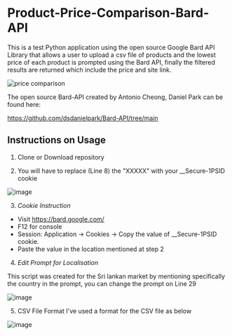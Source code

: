 # Product-Price-Comparison-Bard-API

This is a test Python application using the open source Google Bard API Library that allows a user to upload a csv file of products and the lowest price of each product is prompted using the Bard API, finally the filtered results are returned which include the price and site link.

![price comparison](https://github.com/zainmz/Product-Price-Comparison-Bard-API/assets/7949768/3824d1a8-9aa9-47e3-a990-89fc3204b01b)


The open source Bard-API created by  Antonio Cheong, Daniel Park can be found here:

https://github.com/dsdanielpark/Bard-API/tree/main

## Instructions on Usage ##
1) Clone or Download repository

2) You will have to replace (Line 8) the "XXXXX" with your __Secure-1PSID cookie

![image](https://github.com/zainmz/Product-Price-Comparison-Bard-API/assets/7949768/109a7eeb-8997-4a80-b05d-8ab9bc2aaa3e)

3) *Cookie Instruction*

  - Visit https://bard.google.com/
  - F12 for console
  - Session: Application → Cookies → Copy the value of __Secure-1PSID cookie.
  - Paste the value in the location mentioned at step 2

4) *Edit Prompt for Localisation*

This script was created for the Sri lankan market by mentioning specifically the country in the prompt, you can change the prompt on Line 29

![image](https://github.com/zainmz/Product-Price-Comparison-Bard-API/assets/7949768/e8b98feb-40ca-4a6b-bcbd-917882add717)

5) CSV File Format
I've used a format for the CSV file as below

![image](https://github.com/zainmz/Product-Price-Comparison-Bard-API/assets/7949768/84615e8e-e695-4c2b-aa82-3724aea03c3e)


